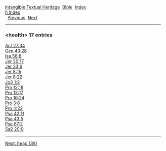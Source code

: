 [Intangible Textual Heritage](../../index)  [Bible](../index) 
[Index](index)   
[h Index](_h_)  
  [Previous](c05277)  [Next](c05279) 

------------------------------------------------------------------------

### &lt;health&gt; 17 entries

[Act 27:34](../kjv/act027.htm#034)  
[Gen 43:28](../kjv/gen043.htm#028)  
[Isa 58:8](../kjv/isa058.htm#008)  
[Jer 30:17](../kjv/jer030.htm#017)  
[Jer 33:6](../kjv/jer033.htm#006)  
[Jer 8:15](../kjv/jer008.htm#015)  
[Jer 8:22](../kjv/jer008.htm#022)  
[Jo3 1:2](../kjv/jo3001.htm#002)  
[Pro 12:18](../kjv/pro012.htm#018)  
[Pro 13:17](../kjv/pro013.htm#017)  
[Pro 16:24](../kjv/pro016.htm#024)  
[Pro 3:8](../kjv/pro003.htm#008)  
[Pro 4:22](../kjv/pro004.htm#022)  
[Psa 42:11](../kjv/psa042.htm#011)  
[Psa 43:5](../kjv/psa043.htm#005)  
[Psa 67:2](../kjv/psa067.htm#002)  
[Sa2 20:9](../kjv/sa2020.htm#009)  

------------------------------------------------------------------------

[Next: heap (38)](c05279)

